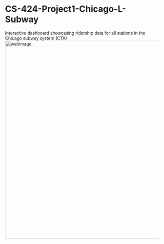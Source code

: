 # CS-424-Project1-Chicago-L-Subway
Interactive dashboard showcasing ridership data for all stations in the Chicago subway system (CTA)
<img width="648" alt="webImage" src="https://user-images.githubusercontent.com/55251811/171336613-9d674a4d-266f-4474-8002-38ce5d8db29c.png">
